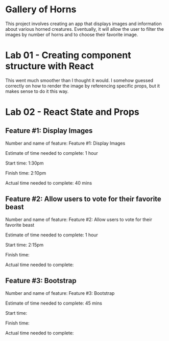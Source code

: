 # Gallery of Horns

This project involves creating an app that displays images and information about various horned creatures. Eventually, it will allow the user to filter the images by number of horns and to choose their favorite image.

# Lab 01 - Creating component structure with React

This went much smoother than I thought it would. I somehow guessed correctly on how to render the image by referencing specific props, but it makes sense to do it this way.

# Lab 02 - React State and Props

## Feature #1: Display Images

Number and name of feature: Feature #1: Display Images

Estimate of time needed to complete: 1 hour

Start time: 1:30pm

Finish time: 2:10pm

Actual time needed to complete: 40 mins

## Feature #2: Allow users to vote for their favorite beast

Number and name of feature: Feature #2: Allow users to vote for their favorite beast

Estimate of time needed to complete: 1 hour

Start time: 2:15pm

Finish time:

Actual time needed to complete:

## Feature #3: Bootstrap

Number and name of feature: Feature #3: Bootstrap

Estimate of time needed to complete: 45 mins

Start time:

Finish time:

Actual time needed to complete:
